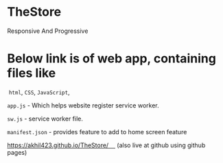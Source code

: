 # TheStore
Responsive And Progressive


# Below link is of web app, containing files like

 `html`, `CSS`, `JavaScript`, 
 
 `app.js` 
       - Which helps website register service worker.
 
  `sw.js` 
       - service worker file.
 
  `manifest.json` 
       - provides feature  to add to home screen feature 
 
  https://akhil423.github.io/TheStore/     (also live at github using github pages)
